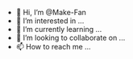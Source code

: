 - 👋 Hi, I’m @Make-Fan
- 👀 I’m interested in ...
- 🌱 I’m currently learning ...
- 💞️ I’m looking to collaborate on ...
- 📫 How to reach me ...

<!---
Make-Fan/Make-Fan is a ✨ special ✨ repository because its `README.md` (this file) appears on your GitHub profile.
You can click the Preview link to take a look at your changes.
--->

